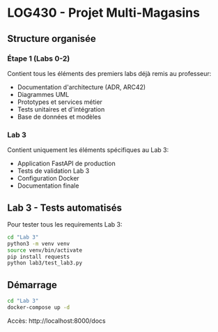 # LOG430 - Projet Multi-Magasins

## Structure organisée

### Étape 1 (Labs 0-2)
Contient tous les éléments des premiers labs déjà remis au professeur:
- Documentation d'architecture (ADR, ARC42)
- Diagrammes UML 
- Prototypes et services métier
- Tests unitaires et d'intégration
- Base de données et modèles

### Lab 3 
Contient uniquement les éléments spécifiques au Lab 3:
- Application FastAPI de production
- Tests de validation Lab 3
- Configuration Docker
- Documentation finale

## Lab 3 - Tests automatisés

Pour tester tous les requirements Lab 3:

```bash
cd "Lab 3"
python3 -m venv venv
source venv/bin/activate  
pip install requests
python lab3/test_lab3.py
```

## Démarrage

```bash
cd "Lab 3"
docker-compose up -d
```

Accès: http://localhost:8000/docs